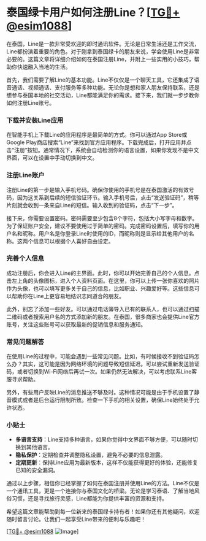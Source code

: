 # 泰国绿卡用户如何注册Line？[[TG💪+ @esim1088](https://t.me/s/esim1088)]

在泰国，Line是一款非常受欢迎的即时通讯软件。无论是日常生活还是工作交流，Line都扮演着重要的角色。对于刚拿到泰国绿卡的朋友来说，学会使用Line是非常必要的。这篇文章将详细介绍如何在泰国注册Line，并附上一些实用的小技巧，帮助你快速融入当地的生活。

首先，我们需要了解Line的基本功能。Line不仅仅是一个聊天工具，它还集成了语音通话、视频通话、支付服务等多种功能。无论你是想和家人朋友保持联系，还是想参与泰国本地的社交活动，Line都能满足你的需求。接下来，我们就一步步教你如何注册Line账号。

### 下载并安装Line应用

在智能手机上下载Line的应用程序是最简单的方式。你可以通过App Store或Google Play商店搜索“Line”来找到官方应用程序。下载完成后，打开应用并点击“注册”按钮。通常情况下，系统会自动检测你的语言设置，如果你发现不是中文界面，可以在设置中手动切换到中文。

### 注册Line账户

注册Line的第一步是输入手机号码。确保你使用的手机号是在泰国激活的有效号码，因为这关系到后续的短信验证环节。输入手机号后，点击“发送验证码”，稍等片刻就会收到一条来自Line的短信。输入收到的验证码，点击“下一步”。

接下来，你需要设置密码。密码需要至少包含8个字符，包括大小写字母和数字。为了保证账户安全，建议不要使用过于简单的密码。完成密码设置后，填写你的用户名和昵称。用户名是你登录Line时使用的ID，而昵称则是显示给其他用户的名称。这两个信息可以根据个人喜好自由设定。

### 完善个人信息

成功注册后，你会进入Line的主界面。此时，你可以开始完善自己的个人信息。点击左上角的头像图标，进入个人资料页面。在这里，你可以上传一张你喜欢的照片作为头像，也可以填写更多关于自己的信息，比如职业、兴趣爱好等。这些信息可以帮助你在Line上更容易地结识志同道合的朋友。

此外，别忘了添加一些好友。可以通过电话簿导入已有的联系人，也可以通过扫描二维码或者搜索用户名的方式添加新的朋友。在泰国，很多商家也会提供Line官方账号，关注这些账号可以获取最新的促销信息和服务通知。

### 常见问题解答

在使用Line的过程中，可能会遇到一些常见问题。比如，有时候接收不到验证码怎么办？其实，这可能是因为网络环境的问题导致短信延迟。可以尝试重新发送验证码，或者切换到Wi-Fi网络后再试一次。如果仍然无法解决，可以考虑联系Line客服寻求帮助。

另外，有些用户反映Line的消息推送不够及时。这种情况可能是由于手机设置了静音模式或者是后台运行限制所致。检查一下手机的相关设置，确保Line始终处于允许状态。

### 小贴士

- **多语言支持**：Line支持多种语言，如果你觉得中文界面不够方便，可以随时切换到其他语言。
- **隐私保护**：定期检查并调整隐私设置，避免不必要的信息泄露。
- **定期更新**：保持Line应用为最新版本，这样不仅能获得更好的体验，还能修复已知的安全漏洞。

通过以上步骤，相信你已经掌握了如何在泰国注册并使用Line的方法。Line不仅是一个通讯工具，更是一个连接你与泰国文化的桥梁。无论是学习泰语、了解当地风俗习惯，还是寻找旅行灵感，Line都能为你提供丰富的资源和支持。

希望这篇文章能帮助到每一位新来的泰国绿卡持有者！如果你还有其他疑问，欢迎随时留言讨论。让我们一起享受Line带来的便利与乐趣吧！

[[TG💪+ @esim1088](https://t.me/s/esim1088) ![Image](https://i.postimg.cc/4NQfJmqS/Snipaste-2025-05-13-00-14-12.png)]
